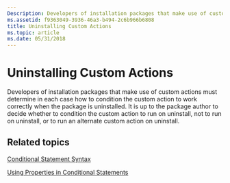 ```yaml
---
Description: Developers of installation packages that make use of custom actions must determine in each case how to condition the custom action to work correctly when the package is uninstalled.
ms.assetid: f9363049-3936-46a3-b494-2c6b966b6808
title: Uninstalling Custom Actions
ms.topic: article
ms.date: 05/31/2018
---
```


# Uninstalling Custom Actions

Developers of installation packages that make use of custom actions must determine in each case how to condition the custom action to work correctly when the package is uninstalled. It is up to the package author to decide whether to condition the custom action to run on uninstall, not to run on uninstall, or to run an alternate custom action on uninstall.

## Related topics

<dl> <dt>

[Conditional Statement Syntax](conditional-statement-syntax.md)
</dt> <dt>

[Using Properties in Conditional Statements](using-properties-in-conditional-statements.md)
</dt> </dl>

 

 



